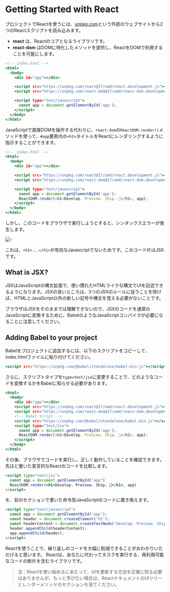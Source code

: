 # Getting Started with React

プロジェクトでReactを使うには、[unpkg.com](https://unpkg.com/)という外部のウェブサイトから2つのReactスクリプトを読み込みます。

- **react** は、Reactのコアとなるライブラリです。
- **react-dom** はDOMに特化したメソッドを提供し、ReactをDOMで利用することを可能にします。

```html:index.html
<!-- index.html -->
<html>
  <body>
    <div id="app"></div>

    <script src="https://unpkg.com/react@17/umd/react.development.js"></script>
    <script src="https://unpkg.com/react-dom@17/umd/react-dom.development.js"></script>

    <script type="text/javascript">
      const app = document.getElementById('app');
    </script>
  </body>
</html>
```

JavaScriptで直接DOMを操作する代わりに、`react-dom`の`ReactDOM.render()`メソッドを使って、`#app`要素内の`<h1>`タイトルをReactにレンダリングするように指示することができます。


```html:index.html
<!-- index.html -->
<html>
  <body>
    <div id="app"></div>

    <script src="https://unpkg.com/react@17/umd/react.development.js"></script>
    <script src="https://unpkg.com/react-dom@17/umd/react-dom.development.js"></script>

    <script type="text/javascript">
      const app = document.getElementById('app');
      ReactDOM.render(<h1>Develop. Preview. Ship. 🚀</h1>, app);
    </script>
  </body>
</html>
```

しかし、このコードをブラウザで実行しようとすると、シンタックスエラーが発生します。

![-](https://nextjs.org/static/images/learn/foundations/error.png)

これは、`<h1>...</h1>`が有効なJavascriptでないためです。このコード片はJSXです。


## What is JSX?
JSXはJavaScriptの構文拡張で、使い慣れたHTMLライクな構文でUIを記述できるようになります。JSXの良いところは、3つのJSXのルールに従うことを除けば、HTMLとJavaScript以外の新しい記号や構文を覚える必要がないことです。

ブラウザはJSXをそのままでは理解できないので、JSXのコードを通常のJavaScriptに変換するために、BabelのようなJavaScriptコンパイラが必要になることに注意してください。

## Adding Babel to your project
Babelをプロジェクトに追加するには、以下のスクリプトをコピーして、index.htmlファイルに貼り付けてください。

```html:index.html
<script src="https://unpkg.com/@babel/standalone/babel.min.js"></script>
```

さらに、スクリプトタイプを`type=text/jsx`に変更することで、どのようなコードを変換するかをBabelに知らせる必要があります。

```html:index.html
<html>
  <body>
    <div id="app"></div>
    <script src="https://unpkg.com/react@17/umd/react.development.js"></script>
    <script src="https://unpkg.com/react-dom@17/umd/react-dom.development.js"></script>
    <!-- Babel Script -->
    <script src="https://unpkg.com/@babel/standalone/babel.min.js"></script>
    <script type="text/jsx">
      const app = document.getElementById('app');
      ReactDOM.render(<h1>Develop. Preview. Ship. 🚀</h1>, app);
    </script>
  </body>
</html>
```

その後、ブラウザでコードを実行し、正しく動作していることを確認できます。
先ほど書いた宣言的なReactのコードを比較します。

```html
<script type="text/jsx">
  const app = document.getElementById("app")
  ReactDOM.render(<h1>Develop. Preview. Ship. 🚀</h1>, app)
</script>
```

を、前のセクションで書いた命令型JavaScriptのコードに置き換えます。

```html
<script type="text/javascript">
  const app = document.getElementById('app');
  const header = document.createElement('h1');
  const headerContent = document.createTextNode('Develop. Preview. Ship. 🚀');
  header.appendChild(headerContent);
  app.appendChild(header);
</script>
```

Reactを使うことで、繰り返しのコードを大幅に削減できることがおわかりいただけると思います。
Reactは、あなたに代わってタスクを実行する、再利用可能なコードの断片を含むライブラリです。


> 注：Reactを使い始めるにあたって、UIを更新する方法を正確に知る必要はありませんが、もっと学びたい場合は、ReactドキュメントのUIツリーとレンダーメソッドのセクションを見てください。


